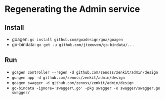 # Regenerating the Admin service

## Install
- goagen: `go install github.com/goadesign/goa/goagen`
- go-bindata: `go get -u github.com/jteeuwen/go-bindata/...`

## Run
- `goagen controller --regen -d github.com/zenoss/zenkit/admin/design`
- `goagen app -d github.com/zenoss/zenkit/admin/design`
- `goagen swagger -d github.com/zenoss/zenkit/admin/design`
- `go-bindata -ignore='swagger\.go' -pkg swagger -o swagger/swagger.go swagger/`
